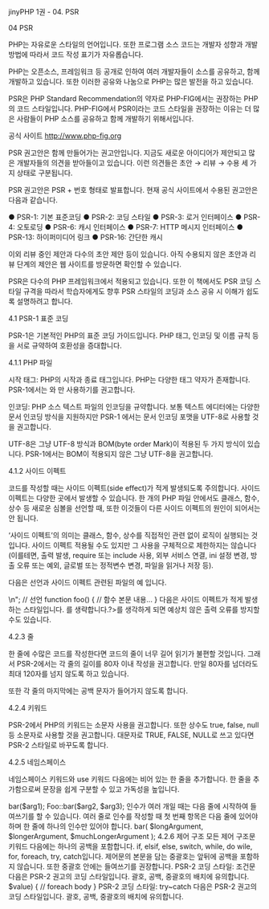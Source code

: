 jinyPHP 1권 - 04. PSR

04 PSR

PHP는 자유로운 스타일의 언어입니다. 또한 프로그램 소스 코드는 개발자 성향과 개발 방법에 따라서 코드 작성 표기가 자유롭습니다.

PHP는 오픈소스, 프레임워크 등 공개로 인하여 여러 개발자들이 소스를 공유하고, 함께 개발하고 있습니다. 또한 이러한 공유와 나눔으로 PHP는 많은 발전을 하고 있습니다.

PSR은 PHP Standard Recommendation의 약자로 PHP-FIG에서는 권장하는 PHP의 코드 스타일입니다. PHP-FIG에서 PSR이라는 코드 스타일을 권장하는 이유는 더 많은 사람들이 PHP 소스를 공유하고 함께 개발하기 위해서입니다. 

 
공식 사이트 http://www.php-fig.org

PSR 권고안은 함께 만들어가는 권고안입니다. 지금도 새로운 아이디어가 제안되고 많은 개발자들의 의견을 받아들이고 있습니다. 이런 의견들은 초안 → 리뷰 → 수용 세 가지 상태로 구분됩니다.

PSR 권고안은 PSR + 번호 형태로 발표합니다. 현재 공식 사이트에서 수용된 권고안은 다음과 같습니다.

●	PSR-1: 기본 표준코딩
●	PSR-2: 코딩 스타일
●	PSR-3: 로거 인터페이스
●	PSR-4: 오토로딩
●	PSR-6: 캐시 인터페이스
●	PSR-7: HTTP 메시지 인터페이스
●	PSR-13: 하이퍼미디어 링크
●	PSR-16: 간단한 캐시

이외 리뷰 중인 제안과 다수의 초안 제안 등이 있습니다. 아직 수용되지 않은 초안과 리뷰 단계의 제안은 웹 사이트를 방문하면 확인할 수 있습니다.

PSR은 다수의 PHP 프레임워크에서 적용되고 있습니다. 또한 이 책에서도 PSR 코딩 스타일 규격을 따라서 학습자에게도 향후 PSR 스타일의 코딩과 소스 공유 시 이해가 쉽도록 설명하려고 합니다.


4.1 PSR-1 표준 코딩

PSR-1은 기본적인 PHP의 표준 코딩 가이드입니다. PHP 태그, 인코딩 및 이름 규칙 등을 서로 규약하여 호환성을 증대합니다.


4.1.1 PHP 파일

시작 태그: PHP의 시작과 종료 태그입니다. PHP는 다양한 태그 약자가 존재합니다. PSR-1에서는 <?php ?> 와 <?= ?> 만 사용하기를 권고합니다.

인코딩: PHP 소스 텍스트 파일의 인코딩을 규약합니다. 보통 텍스트 에디터에는 다양한 문서 인코딩 방식을 지원하지만 PSR-1 에서는 문서 인코딩 포맷을 UTF-8로 사용할 것을 권고합니다.

UTF-8은 그냥 UTF-8 방식과 BOM(byte order Mark)이 적용된 두 가지 방식이 있습니다. PSR-1에서는 BOM이 적용되지 않은 그냥 UTF-8을 권고합니다.


4.1.2 사이드 이펙트

코드를 작성할 때는 사이드 이펙트(side effect)가 적게 발생되도록 주의합니다. 사이드 이펙트는 다양한 곳에서 발생할 수 있습니다. 한 개의 PHP 파일 안에서도 클래스, 함수, 상수 등 새로운 심볼을 선언할 때, 또한 이것들이 다른 사이드 이펙트의 원인이 되어서는 안 됩니다.

‘사이드 이펙트’의 의미는 클래스, 함수, 상수를 직접적인 관련 없이 로직이 실행되는 것입니다. 사이드 이펙트 적용될 수도 있지만 그 사용을 구체적으로 제한하지는 않습니다(이를테면, 출력 발생, require 또는 include 사용, 외부 서비스 연결, ini 설정 변경, 방출 오류 또는 예외, 글로벌 또는 정적변수 변경, 파일을 읽거나 저장 등).

다음은 선언과 사이드 이펙트 관련된 파일의 예 입니다.

<?php
	// 사이드 이펙트: ini 설정을 변경
	ini_set('error_reporting', E_ALL);

	// 사이드 이펙트: 파일I/O 등을 이용하여 파일을 읽음
	include "file.php";

	// 사이드 이펙트: 화면 I/O 로 출력을 발생
	echo "<html>\n";

	// 선언
	function foo()
	{
    	// 함수 본문 내용...
	}


다음은 사이드 이펙트가 적게 발생하는 스타일입니다.

<?php
	// 선언
	function foo()
	{
		// 함수 본문 내용...
	}

	// conditional declaration is *not* a side effect
	if (! function_exists('bar')) {
		function bar()
		{
			// 함수 본문 내용...
		}
	}


4.1.3 네임스페이스와 클래스

네임스페이스와 클래스는 다음 장에서 설명하지만 네임스페이스와 클래스는 PSR 오토로딩 권장을 따라서 사용해야 합니다.

클래스는 PHP 파일 하나에 한 개씩 작성하는 것을 권장합니다. 또한 네임스페이스는 이름은 최소한 한 개 이상의 레벨로 작성합니다. 1개 이상을 사용해야 하는 이유는 최상의 레벨은 벤더 이름으로 사용하기 때문입니다.

PHP 5.3 이상에서는 네임스페이스를 사용하는 것을 적극 권장합니다.

<?php
// PHP 5.3 and later:
namespace Vendor\Model;

class Foo
{
}

PHP 5.2 이전 버전에서는 “_”를 통해 벤더, 모델, 클래스명 등으로 구분할 것을 권장합니다.

<?php
// PHP 5.2.x and earlier:
class Vendor_Model_Foo
{
}


4.1.4 클래스 상수, 프로퍼티 및 매서드

클래스, 인터페이스, 트레이트 등의 이름을 작명할 때 다음과 같은 작명 방식을 권장합니다.

클래스명: 클래스 이름은 낙타 표기법(camel case)인 StudlyCaps 스타일로 작성합니다. 클래스 이름의 첫 글자는 대문자로 표기하는 타이틀 케이스 형태로 작성을 권고합니다.

예) StudyCaffe, JinyPhp

상수: 상수는 대문자와 밑줄 “_”로 구분하여 사용합니다.

<?php
namespace Vendor\Model;

class Foo
{
    const VERSION = '1.0';
    const DATE_APPROVED = '2012-06-01';
}


메서드: 메서드 이름은 낙타 표기법 으로 작성합니다. 메서드의 시작 문자는 소문자를 사용합니다.

예) camelCase (), loveStudy()

프로퍼티: 프로퍼티(변수)는 낙타 표기법(StudlyCaps, camelCase, under_score)을 구분하지는 않습니다. 코드상에서 일관성 있게 사용하면 됩니다.

4.2 PSR-2 코딩 스타일

PSR-2는 PSR-1의 확장 규칙입니다. 또한 일관적인 코드 스타일과 관련된 권고안입니다. 

PSR-2의 일관적인 코드 스타일은 여러 사람이 한 명이 작성한 것과 같이 보이는 효과를 주기 위함입니다. 여러 개발자와 공동 작업을 하거나 작성된 코드가 공개가 될 때 일관성은 매우 중요합니다.


4.2.1 들여쓰기

들여쓰기는 코드의 가독성을 위해서 매우 중요한 코딩 스타일입니다. 들여쓰기는 에디터마다 적용하는 스타일이 다르고, 개발자들 사이에서도 공백 수, 탭 키 등 다양한 방식으로 들여쓰기를 합니다.

PSR-2에서는 일관된 들여쓰기를 위해서 tab 대신에 공백 문자 4개를 기본으로 들여쓰기를 합니다. 사용하는 에디터마다 tab 키의 크기는 각기 다를 수 있습니다. 미리 에디터 환경설정에서 tab의 크기를 지정해 놓으면 편리합니다.

4.2.2 파일

PHP 파일은 각 줄의 끝에는 유닉스 개행 문자(Unix LF)를 사용해야 합니다. 또한 파일의 맨 마지막 줄에는 공백의 한 줄을 포함합니다.

그리고 PHP 파일의 종료 태그 ?>를 생략합니다.?>를 생각하게 되면 예상치 않은 출력 오류를 방지할 수도 있습니다.


4.2.3 줄

한 줄에 수많은 코드를 작성한다면 코드의 줄이 너무 길어 읽기가 불편할 것입니다. 그래서 PSR-2에서는 각 줄의 길이를 80자 이내 작성을 권고합니다. 만일 80자를 넘더라도 최대 120자를 넘지 않도록 하고 있습니다.

또한 각 줄의 마지막에는 공백 문자가 들어가지 않도록 합니다.


4.2.4 키워드

PSR-2에서 PHP의 키워드는 소문자 사용을 권고합니다. 또한 상수도 true, false, null 등 소문자로 사용할 것을 권고합니다. 대문자로 TRUE, FALSE, NULL로 쓰고 있다면 PSR-2 스타일로 바꾸도록 합니다.


4.2.5 네임스페이스

네임스페이스 키워드와 use 키워드 다음에는 비어 있는 한 줄을 추가합니다.
한 줄을 추가함으로써 문장을 쉽게 구분할 수 있고 가독성을 높입니다.

<?php
namespace Vendor\Package;

use FooClass;
use BarClass as Bar;
use OtherVendor\OtherPackage\BazClass;

// ... additional PHP code …


4.2.5 클래스

클래스, 인터페이스, 트레이트도 이와 같은 스타일 코딩 권고를 따릅니다.

extends와 implements 키워드는 클래스명과 함께 한 줄에 위치해야 합니다. 그리고 본문을 감싸고 있는 중괄호 { 시작은 class 키워드와 같은 위치의 다음 줄에 위치합니다.

<?php
	namespace Vendor\Package;

	use FooClass;
	use BarClass as Bar;
	use OtherVendor\OtherPackage\BazClass;

	class ClassName extends ParentClass implements \ArrayAccess, \Countable
	{
		// constants, properties, methods
	}


프로퍼티

모든 프로퍼티는 접근 권한 속성을 앞에 선언해야 합니다. 접근 속성은 public, protected, private 세 가지가 있습니다. var와 같은 속성 키워드는 사용하지 않습니다.
 
프로퍼티 이름은 밑줄 “_”과 같은 개인적인 접두사를 사용하지 않습니다. 또한 메서드 이름 다음은 공백 문자를 삽입하지 않습니다. 

<?php
	namespace Vendor\Package;

	class ClassName
	{
		public $foo = null;
	}



매서드
모든 메서드는 접근 권한 속성을 앞에 선언해야 합니다. 접근 속성은 public, protected, private 세 가지가 있습니다.

메서드 이름은 밑줄 “_”과 같은 개인적인 접두사를 사용하지 않습니다. 또한 메서드 이름 다음은 공백 문자를 삽입하지 안습니다. 

메서드의 내용을 담고 있는 중괄호는 다음 줄 자신의 위치를 시작으로 그 다음 줄에 닫는 중괄호를 작성합니다. 여는 괄호 뒤에 공백이 있으면 안 되며 닫는 괄호 앞에 공백이 있어서는 안 됩니다.

메서드 선언은 다음과 같습니다. 괄호, 쉼표, 공백 및 중괄호의 배치에 유의합니다.

<?php
namespace Vendor\Package;

class ClassName
{
    public function fooBarBaz($arg1, &$arg2, $arg3 = [])
    {
        // method body
    }
}

메서드 인자
메서드 인자 뒤에는 공백이 들어가면 안 됩니다. 여러 개의 인자를 전달할 경우 인자명 뒤에 쉼표를 삽입을 하고 공백을 하나 추가합니다.

<?php
namespace Vendor\Package;

class ClassName
{
    public function foo($arg1, &$arg2, $arg3 = [])
    {
        // method body
    }
}

만일 매개변수 인자가 많아서 여러 줄로 구성해야 할 때도 있습니다. 이런 경우에는 들여쓰기를 적용합니다.

매개변수는 한 줄에 하나씩만 작성합니다. 닫는 괄호와 여는 중괄호는 한 줄의 공백을 사용하여 각각의 줄에 함께 있어야 합니다.

<?php
namespace Vendor\Package;

class ClassName
{
    public function aVeryLongMethodName(
        ClassTypeHint $arg1,
        &$arg2,
        array $arg3 = []
    ) {
        // method body
    }
}


abstract, final, static
abstract와 final 은 가시성 키워드 앞에 선언돼야 합니다. static은 가시성 키워드 다음에 선언해야 합니다.

<?php
namespace Vendor\Package;

abstract class ClassName
{
    protected static $foo;

    abstract protected function zim();

    final public static function bar()
    {
        // method body
    }
}


메서드와 함수의 호출
메서드와 함수를 호출할 때 이름 뒤 소괄호 시작 사이에는 공백이 없어야 합니다. 또한 소괄호 시작과 인수명 사이, 소괄호가 끝나는 앞에도 공백이 없어야 합니다.  

또한 여러 인수가 전달될 때 구분자 쉼표 앞에도 공백이 없어야 합니다.

<?php
bar();
$foo->bar($arg1);
Foo::bar($arg2, $arg3);

인수가 여러 개일 때는 다음 줄에 시작하여 들여쓰기를 할 수 있습니다. 여러 줄로 인수를 작성할 때 첫 번째 항목은 다음 줄에 있어야 하며 한 줄에 하나의 인수만 있어야 합니다.

<?php
$foo->bar(
    $longArgument,
    $longerArgument,
    $muchLongerArgument
);


4.2.6 제어 구조

모든 제어 구조문 키워드 다음에는 하나의 공백을 포함합니다. if, elsif, else, switch, while, do wile, for, foreach, try, catch입니다.

제어문의 본문을 담는 중괄호는 앞뒤에 공백을 포함하지 않습니다. 또한 중괄호 안에는 들여쓰기를 권장합니다.

PSR-2 코딩 스타일: 조건문

다음은 PSR-2 권고의 코딩 스타일입니다. 괄호, 공백, 중괄호의 배치에 유의합니다.
<?php
if ($expr1) {
    // if body
} elseif ($expr2) {
    // elseif body
} else {
    // else body;
}

조건문의 거짓 조건 else if 처럼 두 개의 키워드 말고 else if처럼 하나의 단어로 공백 없이 붙여서 사용합니다.

PSR-2 코딩 스타일: 스위치, 케이스

다음은 PSR-2 권고의 코딩 스타일입니다. 괄호, 공백, 중괄호 배치에 유의합니다.

스위치의 케이스 문장은 들여쓰기를 적용합니다. 브레이크 키워드는 한 단계 더 들여쓰기합니다.
<?php
switch ($expr) {
    case 0:
        echo 'First case, with a break';
        break;
    case 1:
        echo 'Second case, which falls through';
        // no break
    case 2:
    case 3:
    case 4:
        echo 'Third case, return instead of break';
        return;
    default:
        echo 'Default case';
        break;
}


PSR-2 코딩 스타일: while

다음은 PSR-2 권고의 코딩 스타일입니다. 괄호, 공백, 중괄호의 배치에 유의합니다.

<?php
while ($expr) {
    // structure body
}

PSR-2 코딩 스타일: do~while

다음은 PSR-2 권고의 코딩 스타일입니다.  괄호, 공백 및 중괄호의 배치에 유의합니다.

<?php
do {
    // structure body;
} while ($expr);


PSR-2 코딩 스타일 : for
다음은 PSR-2 권고의 코딩 스타일입니다. 괄호, 공백, 중괄호의 배치에 유의합니다.

<?php
for ($i = 0; $i < 10; $i++) {
    // for body
}


PSR-2 코딩 스타일: foreach
다음은 PSR-2 권고의 코딩 스타일입니다. 괄호, 공백, 중괄호의 배치에 유의합니다.

<?php
foreach ($iterable as $key => $value) {
    // foreach body
}

PSR-2 코딩 스타일: try~catch

다음은 PSR-2 권고의 코딩 스타일입니다. 괄호, 공백, 중괄호의 배치에 유의합니다.

<?php
try {
    // try body
} catch (FirstExceptionType $e) {
    // catch body
} catch (OtherExceptionType $e) {
    // catch body
}


